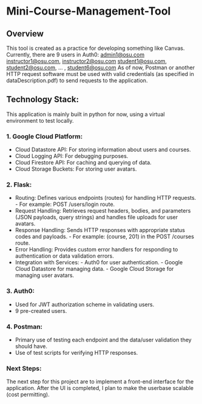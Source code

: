 # Mini-Course-Management-Tool

## Overview
This tool is created as a practice for developing something like Canvas.
Currently, there are 9 users in Auth0:
admin1@osu.com
instructor1@osu.com, instructor2@osu.com
student1@osu.com, student2@osu.com, ... , student6@osu.com
As of now, Postman or another HTTP request software must be used with valid credentials (as specified in  dataDescription.pdf) to send requests to the application.


## Technology Stack:

This application is mainly built in python for now, using a virtual environment to test locally.
     
### 1. Google Cloud Platform:
   - Cloud Datastore API: For storing information about users and courses.
   - Cloud Logging API: For debugging purposes.
   - Cloud Firestore API: For caching and querying of data.
   - Cloud Storage Buckets: For storing user avatars.

### 2. Flask:
   - Routing: Defines various endpoints (routes) for handling HTTP requests.
         - For example: POST /users/login route.
   - Request Handling: Retrieves request headers, bodies, and parameters (JSON payloads, query strings) and handles file uploads for user avatars.
   - Response Handling: Sends HTTP responses with appropriate status codes and payloads.
         - For example: (course, 201) in the POST /courses route.
   - Error Handling: Provides custom error handlers for responding to authentication or data validation errors.
   - Integration with Services:
         - Auth0 for user authentication.
         - Google Cloud Datastore for managing data.
         - Google Cloud Storage for managing user avatars.

### 3. Auth0:
   - Used for JWT authorization scheme in validating users.
   - 9 pre-created users.

### 4. Postman:
   - Primary use of testing each endpoint and the data/user validation they should have.
   - Use of test scripts for verifying HTTP responses.

### Next Steps:
The next step for this project are to implement a front-end interface for the application. After the UI is completed, I plan to make the userbase scalable (cost permitting).
